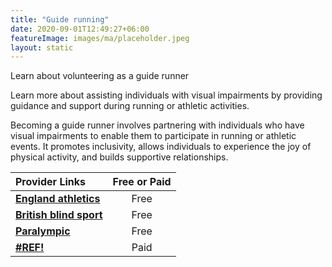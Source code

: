 ```yaml
---
title: "Guide running"
date: 2020-09-01T12:49:27+06:00
featureImage: images/ma/placeholder.jpeg
layout: static
---
```


Learn about volunteering as a guide runner

Learn more about assisting individuals with visual impairments by providing guidance and support during running or athletic activities.

Becoming a guide runner involves partnering with individuals who have visual impairments to enable them to participate in running or athletic events. It promotes inclusivity, allows individuals to experience the joy of physical activity, and builds supportive relationships.

| Provider Links      | Free or Paid  |  
| :-----------          | :--------------:      |  
| [**England athletics**](https://www.englandathletics.org/take-part/programmes/findaguide/become-a-guide-runner/) | Free | 
| [**British blind sport**](https://britishblindsport.org.uk/membership/bbs-sports/guide-running/) | Free  | 
| [**Paralympic**](https://www.paralympic.org/news/para-athletics-explained-guide-running) | Free | 
| [**#REF!**](#REF!) | Paid | 
  

<br/><br/>






